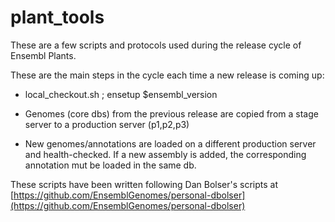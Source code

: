 # plant_tools

These are a few scripts and protocols used during the release cycle of Ensembl Plants.

These are the main steps in the cycle each time a new release is coming up:

* local_checkout.sh ; ensetup $ensembl_version

* Genomes (core dbs) from the previous release are copied from a stage server to a production server (p1,p2,p3)

* New genomes/annotations are loaded on a different production server and health-checked. If a new assembly is added, the corresponding annotation mut be loaded in the same db.

These scripts have been written following Dan Bolser's scripts at 
[https://github.com/EnsemblGenomes/personal-dbolser](https://github.com/EnsemblGenomes/personal-dbolser)
